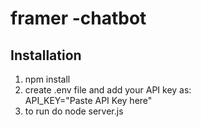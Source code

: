 # framer -chatbot
## Installation
1. npm install
2. create .env file and add your API key as:  
     API_KEY="Paste API Key here"
3. to run do node server.js
